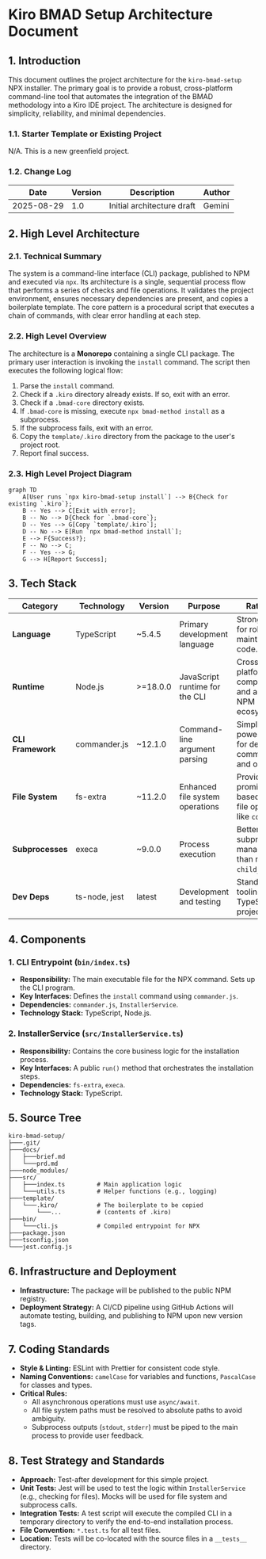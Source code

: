 # Kiro BMAD Setup Architecture Document

## 1. Introduction
This document outlines the project architecture for the `kiro-bmad-setup` NPX installer. The primary goal is to provide a robust, cross-platform command-line tool that automates the integration of the BMAD methodology into a Kiro IDE project. The architecture is designed for simplicity, reliability, and minimal dependencies.

### 1.1. Starter Template or Existing Project
N/A. This is a new greenfield project.

### 1.2. Change Log
| Date | Version | Description | Author |
|---|---|---|---|
| 2025-08-29 | 1.0 | Initial architecture draft | Gemini |

## 2. High Level Architecture

### 2.1. Technical Summary
The system is a command-line interface (CLI) package, published to NPM and executed via `npx`. Its architecture is a single, sequential process flow that performs a series of checks and file operations. It validates the project environment, ensures necessary dependencies are present, and copies a boilerplate template. The core pattern is a procedural script that executes a chain of commands, with clear error handling at each step.

### 2.2. High Level Overview
The architecture is a **Monorepo** containing a single CLI package. The primary user interaction is invoking the `install` command. The script then executes the following logical flow:
1.  Parse the `install` command.
2.  Check if a `.kiro` directory already exists. If so, exit with an error.
3.  Check if a `.bmad-core` directory exists.
4.  If `.bmad-core` is missing, execute `npx bmad-method install` as a subprocess.
5.  If the subprocess fails, exit with an error.
6.  Copy the `template/.kiro` directory from the package to the user's project root.
7.  Report final success.

### 2.3. High Level Project Diagram
```mermaid
graph TD
    A[User runs `npx kiro-bmad-setup install`] --> B{Check for existing `.kiro`};
    B -- Yes --> C[Exit with error];
    B -- No --> D{Check for `.bmad-core`};
    D -- Yes --> G[Copy `template/.kiro`];
    D -- No --> E[Run `npx bmad-method install`];
    E --> F{Success?};
    F -- No --> C;
    F -- Yes --> G;
    G --> H[Report Success];
```

## 3. Tech Stack

| Category | Technology | Version | Purpose | Rationale |
|---|---|---|---|---|
| **Language** | TypeScript | ~5.4.5 | Primary development language | Strong typing for robust and maintainable code. |
| **Runtime** | Node.js | >=18.0.0 | JavaScript runtime for the CLI | Cross-platform compatibility and access to NPM ecosystem. |
| **CLI Framework** | commander.js | ~12.1.0 | Command-line argument parsing | Simple and powerful API for defining commands and options. |
| **File System** | fs-extra | ~11.2.0 | Enhanced file system operations | Provides promise-based, reliable file operations like `copy`. |
| **Subprocesses** | execa | ~9.0.0 | Process execution | Better subprocess management than native `child_process`. |
| **Dev Deps** | ts-node, jest | latest | Development and testing | Standard tooling for TypeScript projects. |

## 4. Components

### 1. CLI Entrypoint (`bin/index.ts`)
*   **Responsibility:** The main executable file for the NPX command. Sets up the CLI program.
*   **Key Interfaces:** Defines the `install` command using `commander.js`.
*   **Dependencies:** `commander.js`, `InstallerService`.
*   **Technology Stack:** TypeScript, Node.js.

### 2. InstallerService (`src/InstallerService.ts`)
*   **Responsibility:** Contains the core business logic for the installation process.
*   **Key Interfaces:** A public `run()` method that orchestrates the installation steps.
*   **Dependencies:** `fs-extra`, `execa`.
*   **Technology Stack:** TypeScript.

## 5. Source Tree
```plaintext
kiro-bmad-setup/
├───.git/
├───docs/
│   ├───brief.md
│   └───prd.md
├───node_modules/
├───src/
│   ├───index.ts         # Main application logic
│   └───utils.ts         # Helper functions (e.g., logging)
├───template/
│   └───.kiro/           # The boilerplate to be copied
│       └───...          # (contents of .kiro)
├───bin/
│   └───cli.js           # Compiled entrypoint for NPX
├───package.json
├───tsconfig.json
└───jest.config.js
```

## 6. Infrastructure and Deployment
*   **Infrastructure:** The package will be published to the public NPM registry.
*   **Deployment Strategy:** A CI/CD pipeline using GitHub Actions will automate testing, building, and publishing to NPM upon new version tags.

## 7. Coding Standards
*   **Style & Linting:** ESLint with Prettier for consistent code style.
*   **Naming Conventions:** `camelCase` for variables and functions, `PascalCase` for classes and types.
*   **Critical Rules:**
    *   All asynchronous operations must use `async/await`.
    *   All file system paths must be resolved to absolute paths to avoid ambiguity.
    *   Subprocess outputs (`stdout`, `stderr`) must be piped to the main process to provide user feedback.

## 8. Test Strategy and Standards
*   **Approach:** Test-after development for this simple project.
*   **Unit Tests:** Jest will be used to test the logic within `InstallerService` (e.g., checking for files). Mocks will be used for file system and subprocess calls.
*   **Integration Tests:** A test script will execute the compiled CLI in a temporary directory to verify the end-to-end installation process.
*   **File Convention:** `*.test.ts` for all test files.
*   **Location:** Tests will be co-located with the source files in a `__tests__` directory.
